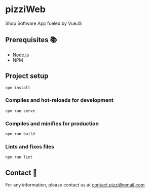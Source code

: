 # pizziWeb

Shop Software App fueled by VueJS

## Prerequisites 📚

- [Node.js](https://nodejs.org/en/download/package-manager/)
- NPM

## Project setup

```
npm install
```

### Compiles and hot-reloads for development

```
npm run serve
```

### Compiles and minifies for production

```
npm run build
```

### Lints and fixes files

```
npm run lint
```

## Contact 📩

For any information, please contact us at contact.pizzi@gmail.com
